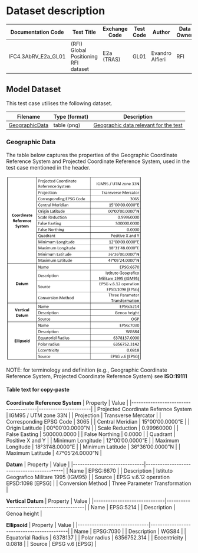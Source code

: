 # Dataset description

| Documentation Code  | Test Title                           | Exchange Code | Test Code | Author          | Data Owner | Version | Date       |
|---------------------|--------------------------------------|---------------|-----------|-----------------|------------|---------|------------|
| IFC4.3AbRV_E2a_GL01 | (RFI) Global Positioning RFI dataset | E2a (TRAS)    | GL01      | Evandro Alfieri | RFI        | 1.0     | DD.MM.YYYY |

## Model Dataset

This test case utilises the following dataset.

| Filename                               | Type (format) | Description                                               |
|----------------------------------------|---------------|-----------------------------------------------------------|
| [GeographicData](./GeographicData.png) | table (png)   | [Geographic data relevant for the test](#Geographic-Data) |


### Geographic Data

The table below captures the properties of the Geographic Coordinate Reference System and Projected Coordinate Reference System, used in the test case mentioned in the header.

<img src="./GeographicData.png" height="500"/>

NOTE: for terminology and definition (e.g., Geographic Coordinate Reference System, Projected Coordinate Reference System) see **ISO:19111**


#### Table text for copy-paste

**Coordinate Reference System**
| Property                             | Value                |
|--------------------------------------|----------------------|
| Projected Coordinate Refernce System | IGM95 / UTM zone 33N |
| Projection                           | Transverse Mercator  |
| Corresponding EPSG Code              | 3065                 |
| Central Meridian                     | 15°00’00.0000”E      |
| Origin Latitude                      | 00°00’00.0000”N      |
| Scale Reduction                      | 0.99960000           |
| False Easting                        | 500000.0000          |
| False Northing                       | 0.0000               |
| Quadrant                             | Positive X and Y     |
| Minimum Longitude                    | 12°00’00.0000”E      |
| Maximum Longitude                    | 18°31’48.0000”E      |
| Minimum Latitude                     | 36°36’00.0000”N      |
| Maximum Latitude                     | 47°05’24.0000”N      |


**Datum**
| Property                     | Value                                     |
|------------------------------|-------------------------------------------|
| Name                         | EPSG:6670                                 |
| Description                  | Istituto Geografico Militare 1995 (IGM95) |
| Source                       | EPSG v.6.12 operation EPSD:1098 [EPSG]    |
| Conversion Method            | Three Parameter Transformation            |


**Vertical Datum**
| Property                     | Value                                     |
|------------------------------|-------------------------------------------|
| Name                         | EPSG:5214                                 |
| Description                  | Genoa height                              |


**Ellipsoid**
| Property                     | Value                                     |
|------------------------------|-------------------------------------------|
| Name                         | EPSG:7030                                 |
| Description                  | WGS84                                     |
| Equatorial Radius            | 6378137                                   |
| Polar radius                 | 6356752.314                               |
| Eccentricity                 | 0.0818                                    |
| Source                       | EPSG v.6 [EPSG]                           |